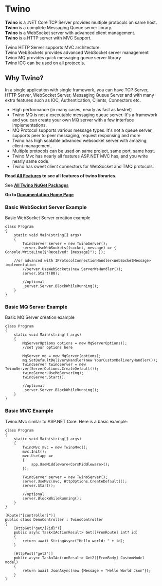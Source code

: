 # Twino

**Twino** is a .NET Core TCP Server provides multiple protocols on same host.<br>
**Twino** is a complete Messaging Queue server library.<br>
**Twino** is a WebSocket server with advanced client management.<br>
**Twino** is a HTTP server with MVC Support.<br>

Twino HTTP Server supports MVC architecture.<br>
Twino WebSockets provides advanced WebSocket server management<br>
Twino MQ provides quick messaging queue server library<br>
Twino IOC can be used on all protocols.

## Why Twino?

In a single application with single framework, you can have TCP Server, HTTP Server, WebSocket Server, Messaging Queue Server and with many extra features such as IOC, Authentication, Clients, Connectors etc.

- High performance (in many cases, nearly as fast as kestrel)
- Twino MQ is not a executable messaging queue server. It's a framework and you can create your own MQ server with a few interface implementations.
- MQ Protocol supports various message types. It's not a queue server, supports peer to peer messaging, request responsing and more
- Twino has high scalable advanced websocket server with amazing client management.
- Multiple protocols can be used on same project, same port, same host.
- Twino.Mvc has nearly all features ASP.NET MVC has, and you write nearly same code.
- Twino has sweet client connectors for WebSocket and TMQ protocols.

**Read [All Features](https://github.com/mhelvacikoylu/twino/blob/v2/docs/Features.MD) to see all features of twino libraries.**

See **[All Twino NuGet Packages](https://github.com/mhelvacikoylu/twino/blob/v2/docs/Packages.MD)**

**Go to [Documentation Home Page](https://github.com/mhelvacikoylu/twino/blob/v2/docs/README.MD)**

### Basic WebSocket Server Example

Basic WebSocket Server creation example

    class Program
    {
        static void Main(string[] args)
        {
            TwinoServer server = new TwinoServer();
            server.UseWebSockets((socket, message) => { Console.WriteLine($"Received: {message}"); });
	    
	    //or advanced with IProtocolConnectionHandler<WebSocketMessage> implementation
            //server.UseWebSockets(new ServerWsHandler());
            server.Start(80);
            
            //optional
            _server.Server.BlockWhileRunning();
        }
    }

### Basic MQ Server Example

Basic MQ Server creation example

    class Program
    {
        static void Main(string[] args)
        {
            MqServerOptions options = new MqServerOptions();
            //set your options here
            
            MqServer mq = new MqServer(options);
            mq.SetDefaultDeliveryHandler(new YourCustomDeliveryHandler());
            TwinoServer twinoServer = new TwinoServer(ServerOptions.CreateDefault());
            twinoServer.UseMqServer(mq);
            twinoServer.Start();
            
            //optional
            _server.Server.BlockWhileRunning();
        }
    }


### Basic MVC Example

Twino.Mvc similar to ASP.NET Core. Here is a basic example:

    class Program
    {
        static void Main(string[] args)
        {
            TwinoMvc mvc = new TwinoMvc();
            mvc.Init();
            mvc.Use(app =>
            {
                app.UseMiddleware<CorsMiddleware>();
            });

            TwinoServer server = new TwinoServer();
            server.UseMvc(mvc, HttpOptions.CreateDefault());
            server.Start();
            
            //optional
            server.BlockWhileRunning();
        }
    }

    [Route("[controller]")]
    public class DemoController : TwinoController
    {
        [HttpGet("get/{?id}")]
        public async Task<IActionResult> Get([FromRoute] int? id)
        {
            return await StringAsync("Hello world: " + id);
        }

        [HttpPost("get2")]
        public async Task<IActionResult> Get2([FromBody] CustomModel model)
        {
            return await JsonAsync(new {Message = "Hello World Json"});
        }
    }
